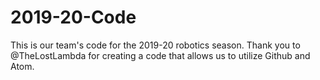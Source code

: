 # 2019-20-Code
This is our team's code for the 2019-20 robotics season. Thank you to @TheLostLambda for creating a code that allows us to utilize Github and Atom.
